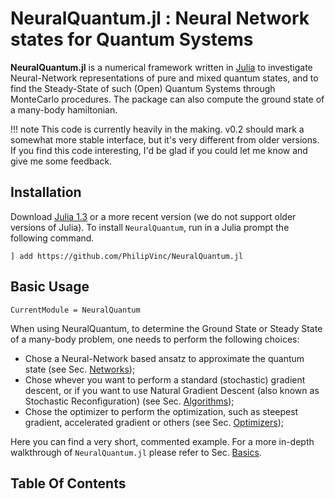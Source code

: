
# NeuralQuantum.jl : Neural Network states for Quantum Systems

**NeuralQuantum.jl** is a numerical framework written in [Julia](http://julialang.org) to investigate Neural-Network representations of pure and mixed quantum states, and to find the Steady-State of such (Open) Quantum Systems through MonteCarlo procedures.
The package can also compute the ground state of a many-body hamiltonian.

!!! note
    This code is currently heavily in the making. v0.2 should mark a somewhat more stable interface, but it's very different from older versions.
    If you find this code interesting, I'd be glad if you could let me know and give me some feedback.

## Installation

Download [Julia 1.3](https://julialang.org) or a more recent version (we do not support older versions of Julia). To install `NeuralQuantum`, run in a Julia prompt the following command.
```
] add https://github.com/PhilipVinc/NeuralQuantum.jl
```

## Basic Usage
```@meta
CurrentModule = NeuralQuantum
```

When using NeuralQuantum, to determine the Ground State or Steady State of a many-body problem, one needs to perform the following choices:
 - Chose a Neural-Network based ansatz to approximate the quantum state (see Sec. [Networks](@ref));
 - Chose whever you want to perform a standard (stochastic) gradient descent, or if you want to use Natural Gradient Descent (also known as Stochastic Reconfiguration) (see Sec. [Algorithms](@ref));
 - Chose the optimizer to perform the optimization, such as steepest gradient, accelerated gradient or others (see Sec. [Optimizers](@ref));

Here you can find a very short, commented example. For a more in-depth walkthrough of `NeuralQuantum.jl` please refer to Sec. [Basics](@ref).


## Table Of Contents
```@contents
```
